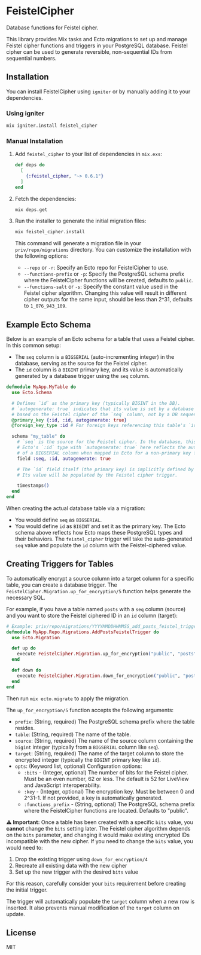 # FeistelCipher

Database functions for Feistel cipher.

This library provides Mix tasks and Ecto migrations to set up and manage Feistel cipher functions and triggers in your PostgreSQL database. Feistel cipher can be used to generate reversible, non-sequential IDs from sequential numbers.

## Installation

You can install FeistelCipher using `igniter` or by manually adding it to your dependencies.

### Using igniter

```bash
mix igniter.install feistel_cipher
```

### Manual Installation

1.  Add `feistel_cipher` to your list of dependencies in `mix.exs`:

    ```elixir
    def deps do
      [
        {:feistel_cipher, "~> 0.6.1"}
      ]
    end
    ```

2.  Fetch the dependencies:

    ```bash
    mix deps.get
    ```

3.  Run the installer to generate the initial migration files:

    ```bash
    mix feistel_cipher.install
    ```
    This command will generate a migration file in your `priv/repo/migrations` directory. You can customize the installation with the following options:

    * `--repo` or `-r`: Specify an Ecto repo for FeistelCipher to use.
    * `--functions-prefix` or `-p`: Specify the PostgreSQL schema prefix where the FeistelCipher functions will be created, defaults to `public`.
    * `--functions-salt` or `-s`: Specify the constant value used in the Feistel cipher algorithm. Changing this value will result in different cipher outputs for the same input, should be less than 2^31, defaults to `1_076_943_109`.


## Example Ecto Schema

Below is an example of an Ecto schema for a table that uses a Feistel cipher.
In this common setup:
- The `seq` column is a `BIGSERIAL` (auto-incrementing integer) in the database, serving as the source for the Feistel cipher.
- The `id` column is a `BIGINT` primary key, and its value is automatically generated by a database trigger using the `seq` column.

```elixir
defmodule MyApp.MyTable do
  use Ecto.Schema

  # Defines `id` as the primary key (typically BIGINT in the DB).
  # `autogenerate: true` indicates that its value is set by a database trigger
  # based on the Feistel cipher of the `seq` column, not by a DB sequence directly on `id`.
  @primary_key {:id, :id, autogenerate: true}
  @foreign_key_type :id # For foreign keys referencing this table's `id`.

  schema "my_table" do
    # `seq` is the source for the Feistel cipher. In the database, this is typically a BIGSERIAL column.
    # Ecto's `:id` type with `autogenerate: true` here reflects the auto-incrementing nature
    # of a BIGSERIAL column when mapped in Ecto for a non-primary key field.
    field :seq, :id, autogenerate: true

    # The `id` field itself (the primary key) is implicitly defined by @primary_key.
    # Its value will be populated by the Feistel cipher trigger.

    timestamps()
  end
end
```

When creating the actual database table via a migration:
- You would define `seq` as `BIGSERIAL`.
- You would define `id` as `BIGINT` and set it as the primary key.
The Ecto schema above reflects how Ecto maps these PostgreSQL types and their behaviors. The `feistel_cipher` trigger will take the auto-generated `seq` value and populate the `id` column with the Feistel-ciphered value.

## Creating Triggers for Tables

To automatically encrypt a source column into a target column for a specific table, you can create a database trigger. The `FeistelCipher.Migration.up_for_encryption/5` function helps generate the necessary SQL.

For example, if you have a table named `posts` with a `seq` column (source) and you want to store the Feistel ciphered ID in an `id` column (target):

```elixir
# Example: priv/repo/migrations/YYYYMMDDHHMMSS_add_posts_feistel_trigger.exs
defmodule MyApp.Repo.Migrations.AddPostsFeistelTrigger do
  use Ecto.Migration

  def up do
    execute FeistelCipher.Migration.up_for_encryption("public", "posts", "seq", "id", bits: 52)
  end

  def down do
    execute FeistelCipher.Migration.down_for_encryption("public", "posts", "seq", "id")
  end
end
```

Then run `mix ecto.migrate` to apply the migration.

The `up_for_encryption/5` function accepts the following arguments:

*   `prefix`: (String, required) The PostgreSQL schema prefix where the table resides.
*   `table`: (String, required) The name of the table.
*   `source`: (String, required) The name of the source column containing the `bigint` integer (typically from a `BIGSERIAL` column like `seq`).
*   `target`: (String, required) The name of the target column to store the encrypted integer (typically the `BIGINT` primary key like `id`).
*   `opts`: (Keyword list, optional) Configuration options:
    *   `:bits` - (Integer, optional) The number of bits for the Feistel cipher. Must be an even number, 62 or less. The default is 52 for LiveView and JavaScript interoperability.
    *   `:key` - (Integer, optional) The encryption key. Must be between 0 and 2^31-1. If not provided, a key is automatically generated.
    *   `:functions_prefix` - (String, optional) The PostgreSQL schema prefix where the FeistelCipher functions are located. Defaults to "public".

**⚠️ Important:** Once a table has been created with a specific `bits` value, you **cannot** change the `bits` setting later. The Feistel cipher algorithm depends on the `bits` parameter, and changing it would make existing encrypted IDs incompatible with the new cipher. If you need to change the `bits` value, you would need to:
1. Drop the existing trigger using `down_for_encryption/4`
2. Recreate all existing data with the new cipher
3. Set up the new trigger with the desired `bits` value

For this reason, carefully consider your `bits` requirement before creating the initial trigger.

The trigger will automatically populate the `target` column when a new row is inserted. It also prevents manual modification of the `target` column on update.

## License

MIT